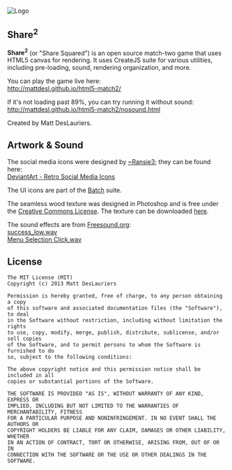 ![Logo](http://mattdesl.github.io/html5-match2/assets/logo-alt.png)

## Share<sup>2</sup>

**Share<sup>2</sup>** (or "Share Squared") is an open source match-two game that uses HTML5 canvas for rendering. 
It uses CreateJS suite for various utilities, including pre-loading, sound, rendering organization, and more.

You can play the game live here:  
http://mattdesl.github.io/html5-match2/

If it's not loading past 89%, you can try running it without sound:  
http://mattdesl.github.io/html5-match2/nosound.html

Created by Matt DesLauriers. 

## Artwork & Sound

The social media icons were designed by [~Ransie3](http://ransie3.deviantart.com/); they can be found here:  
[DeviantArt - Retro Social Media Icons](http://ransie3.deviantart.com/art/Retro-Social-Media-Icons-337091370)

The UI icons are part of the [Batch](http://adamwhitcroft.com/batch/) suite.

The seamless wood texture was designed in Photoshop and is free under the [Creative Commons License](http://creativecommons.org/licenses/by/3.0/).
The texture can be downloaded [here](http://mattdesl.github.io/html5-match2/assets/wood.png).

The sound effects are from [Freesound.org](http://www.freesound.org/):  
[success_low.wav](http://www.freesound.org/people/grunz/sounds/109663/)  
[Menu Selection Click.wav](http://www.freesound.org/people/NenadSimic/sounds/171697/)

## License

```
The MIT License (MIT)
Copyright (c) 2013 Matt DesLauriers
 
Permission is hereby granted, free of charge, to any person obtaining a copy 
of this software and associated documentation files (the "Software"), to deal 
in the Software without restriction, including without limitation the rights
to use, copy, modify, merge, publish, distribute, sublicense, and/or sell copies 
of the Software, and to permit persons to whom the Software is furnished to do 
so, subject to the following conditions:
 
The above copyright notice and this permission notice shall be included in all 
copies or substantial portions of the Software.
 
THE SOFTWARE IS PROVIDED "AS IS", WITHOUT WARRANTY OF ANY KIND, EXPRESS OR 
IMPLIED, INCLUDING BUT NOT LIMITED TO THE WARRANTIES OF MERCHANTABILITY, FITNESS 
FOR A PARTICULAR PURPOSE AND NONINFRINGEMENT. IN NO EVENT SHALL THE AUTHORS OR 
COPYRIGHT HOLDERS BE LIABLE FOR ANY CLAIM, DAMAGES OR OTHER LIABILITY, WHETHER 
IN AN ACTION OF CONTRACT, TORT OR OTHERWISE, ARISING FROM, OUT OF OR IN 
CONNECTION WITH THE SOFTWARE OR THE USE OR OTHER DEALINGS IN THE SOFTWARE.
```
